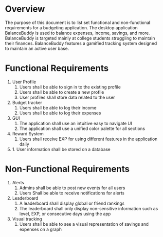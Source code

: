 # Overview
The purpose of this document is to list set functional and non-functional requirements for a budgeting application. The desktop application BalanceBuddy is used to balance expenses, income, savings, and more. BalanceBuddy is targeted mainly at college students struggling to maintain their finances. BalanceBuddy features a gamified tracking system designed to maintain an active user base.
# Functional Requirements
1. User Profile
    1. Users shall be able to sign in to the existing profile
    2. Users shall be able to create a new profile
    3. User profiles shall store data related to the user
2. Budget tracker
    1. Users shall be able to log their income
    2. Users shall be able to log their expenses
3. GUI
    1. The application shall use an intuitive easy to navigate UI
    2. The application shall use a unified color palette for all sections
4. Reward System
    1. Users shall receive EXP for using different features in the application daily
5. <Database>
    1. User information shall be stored on a database
# Non-Functional Requirements
1. Alerts
    1. Admins shall be able to post new events for all users
    2. Users Shall be able to receive notifications for alerts
2. Leaderboard
    1. A leaderboard shall display global or friend rankings
    2. The leaderboard shall only display non-sensitive information such as level, EXP, or consecutive days using the app
3. Visual tracking
    1. Users shall be able to see a visual representation of savings and expenses on a graph
